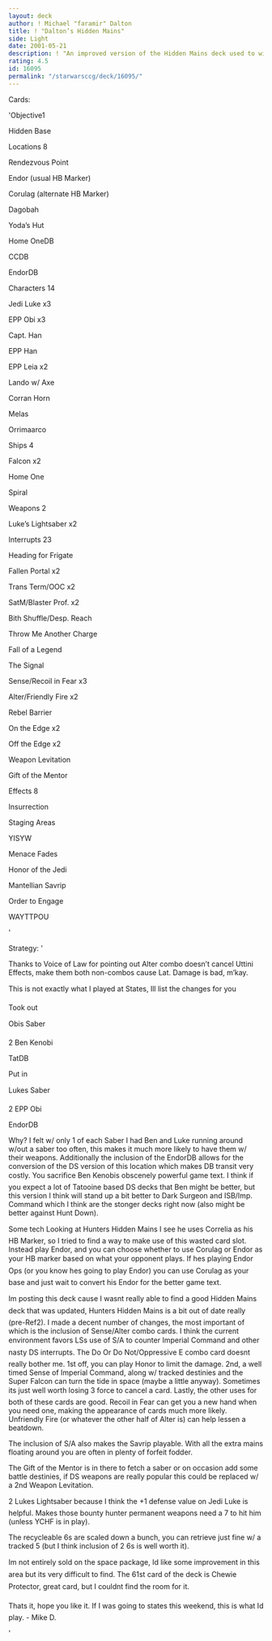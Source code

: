 ```yaml
---
layout: deck
author: ! Michael "faramir" Dalton
title: ! "Dalton’s Hidden Mains"
side: Light
date: 2001-05-21
description: ! "An improved version of the Hidden Mains deck used to win NJ States."
rating: 4.5
id: 16095
permalink: "/starwarsccg/deck/16095/"
---
```

Cards: 

'Objective1

Hidden Base


Locations 8

Rendezvous Point

Endor (usual HB Marker)

Corulag (alternate HB Marker)

Dagobah

Yoda’s Hut

Home OneDB

CCDB

EndorDB


Characters 14

Jedi Luke x3

EPP Obi x3

Capt. Han

EPP Han

EPP Leia x2

Lando w/ Axe

Corran Horn

Melas

Orrimaarco


Ships 4

Falcon x2

Home One

Spiral


Weapons 2

Luke’s Lightsaber x2


Interrupts 23

Heading for Frigate

Fallen Portal x2

Trans Term/OOC x2

SatM/Blaster Prof. x2

Bith Shuffle/Desp. Reach

Throw Me Another Charge

Fall of a Legend

The Signal

Sense/Recoil in Fear x3

Alter/Friendly Fire x2

Rebel Barrier

On the Edge x2

Off the Edge x2

Weapon Levitation

Gift of the Mentor


Effects 8

Insurrection

Staging Areas

YISYW

Menace Fades

Honor of the Jedi

Mantellian Savrip

Order to Engage

WAYTTPOU

'

Strategy: '

Thanks to Voice of Law for pointing out Alter combo doesn’t cancel Uttini Effects, make them both non-combos cause Lat. Damage is bad, m’kay.


This is not exactly what I played at States, Ill list the changes for you

Took out

Obis Saber

2 Ben Kenobi

TatDB


Put in

Lukes Saber

2 EPP Obi

EndorDB


Why? I felt w/ only 1 of each Saber I had Ben and Luke running around w/out a saber too often, this makes it much more likely to have them w/ their weapons.  Additionally the inclusion of the EndorDB allows for the conversion of the DS version of this location which makes DB transit very costly.  You sacrifice Ben Kenobis obscenely powerful game text.  I think if you expect a lot of Tatooine based DS decks that Ben might be better, but this version I think will stand up a bit better to Dark Surgeon and ISB/Imp. Command which I think are the stonger decks right now (also might be better against Hunt Down).


Some tech Looking at Hunters Hidden Mains I see he uses Correlia as his HB Marker, so I tried to find a way to make use of this wasted card slot.  Instead play Endor, and you can choose whether to use Corulag or Endor as your HB marker based on what your opponent plays.  If hes playing Endor Ops (or you know hes going to play Endor) you can use Corulag as your base and just wait to convert his Endor for the better game text.


Im posting this deck cause I wasnt really able to find a good Hidden Mains deck that was updated, Hunters Hidden Mains is a bit out of date really (pre-Ref2).  I made a decent number of changes, the most important of which is the inclusion of Sense/Alter combo cards.  I think the current environment favors LSs use of S/A to counter Imperial Command and other nasty DS interrupts.  The Do Or Do Not/Oppressive E combo card doesnt really bother me.  1st off, you can play Honor to limit the damage.  2nd, a well timed Sense of Imperial Command, along w/ tracked destinies and the Super Falcon can turn the tide in space (maybe a little anyway).  Sometimes its just well worth losing 3 force to cancel a card.  Lastly, the other uses for both of these cards are good.  Recoil in Fear can get you a new hand when you need one, making the appearance of cards much more likely.  Unfriendly Fire (or whatever the other half of Alter is) can help lessen a beatdown.


The inclusion of S/A also makes the Savrip playable.  With all the extra mains floating around you are often in plenty of forfeit fodder.


The Gift of the Mentor is in there to fetch a saber or on occasion add some battle destinies, if DS weapons are really popular this could be replaced w/ a 2nd Weapon Levitation.


2 Lukes Lightsaber because I think the +1 defense value on Jedi Luke is helpful.  Makes those bounty hunter permanent weapons need a 7 to hit him (unless YCHF is in play).


The recycleable 6s are scaled down a bunch, you can retrieve just fine w/ a tracked 5 (but I think inclusion of 2 6s is well worth it).


Im not entirely sold on the space package, Id like some improvement in this area but its very difficult to find.  The 61st card of the deck is Chewie Protector, great card, but I couldnt find the room for it.


Thats it, hope you like it.  If I was going to states this weekend, this is what Id play. - Mike D.


'
